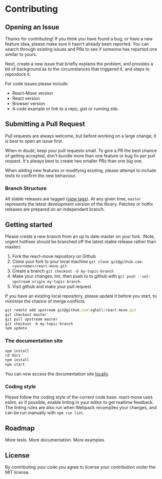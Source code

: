 # Contributing

## Opening an Issue

Thanks for contributing! If you think you have found a bug, or have a new feature idea, please make sure it hasn't already been reported. You can search through existing issues and PRs to see if someone has reported one similar to yours.

Next, create a new issue that briefly explains the problem, and provides a bit of background as to the circumstances that triggered it, and steps to reproduce it.

For code issues please include:

- React-Move version
- React version
- Browser version
- A code example or link to a repo, gist or running site.

## Submitting a Pull Request

Pull requests are always welcome, but before working on a large change, it is best to open an issue first.

When in doubt, keep your pull requests small. To give a PR the best chance of getting accepted, don't bundle more than one feature or bug fix per pull request. It's always best to create two smaller PRs than one big one.

When adding new features or modifying existing, please attempt to include tests to confirm the new behaviour.

### Branch Structure

All stable releases are tagged ([view tags](https://github.com/sghall/react-move/tags)). At any given time, `master` represents the latest development version of the library. Patches or hotfix releases are prepared on an independent branch.

## Getting started

Please create a new branch from an up to date master on your fork. (Note, urgent hotfixes should be branched off the latest stable release rather than master)

1. Fork the react-move repository on Github
2. Clone your fork to your local machine `git clone git@github.com:<yourname>/react-move.git`
3. Create a branch `git checkout -b my-topic-branch`
4. Make your changes, lint, then push to to github with `git push --set-upstream origin my-topic-branch`.
5. Visit github and make your pull request.

If you have an existing local repository, please update it before you start, to minimise the chance of merge conflicts.

```js
git remote add upstream git@github.com:sghall/react-move.git
git checkout master
git pull upstream master
git checkout -b my-topic-branch
npm update
```

### The documentation site

```js
npm install
cd docs
npm install
npm start
```

You can now access the documentation site [locally](http://localhost:3000).

### Coding style

Please follow the coding style of the current code base. react-move uses eslint, so if possible, enable linting in your editor to get realtime feedback. The linting rules are also run when Webpack recompiles your changes, and can be run manually with `npm run lint`.

## Roadmap

More tests.
More documentation.
More examples.

## License

By contributing your code you agree to license your contribution under the MIT license.
